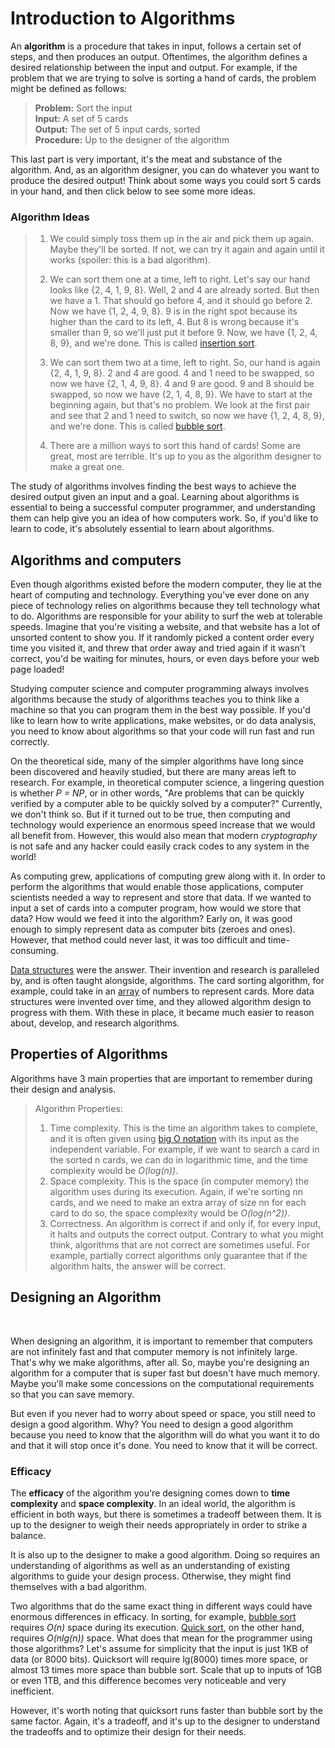 # Introduction to Algorithms

An **algorithm** is a procedure that takes in input, follows a certain set of steps, and then produces an output. Oftentimes, the algorithm defines a desired relationship between the input and output. For example, if the problem that we are trying to solve is sorting a hand of cards, the problem might be defined as follows:

> **Problem:** Sort the input\
> **Input:** A set of 5 cards\
> **Output:** The set of 5 input cards, sorted\
> **Procedure:** Up to the designer of the algorithm

This last part is very important, it's the meat and substance of the algorithm. And, as an algorithm designer, you can do whatever you want to produce the desired output! Think about some ways you could sort 5 cards in your hand, and then click below to see some more ideas.

### Algorithm Ideas

> 1. We could simply toss them up in the air and pick them up again. Maybe they'll be sorted. If not, we can try it again and again until it works (spoiler: this is a bad algorithm).
>
> 2. We can sort them one at a time, left to right. Let's say our hand looks like {2, 4, 1, 9, 8}. Well, 2 and 4 are already sorted. But then we have a 1. That should go before 4, and it should go before 2. Now we have {1, 2, 4, 9, 8}. 9 is in the right spot because its higher than the card to its left, 4. But 8 is wrong because it's smaller than 9, so we'll just put it before 9. Now, we have {1, 2, 4, 8, 9}, and we're done. This is called [insertion sort][1].
>
> 3. We can sort them two at a time, left to right. So, our hand is again {2, 4, 1, 9, 8}. 2 and 4 are good. 4 and 1 need to be swapped, so now we have {2, 1, 4, 9, 8}. 4 and 9 are good. 9 and 8 should be swapped, so now we have {2, 1, 4, 8, 9}. We have to start at the beginning again, but that's no problem. We look at the first pair and see that 2 and 1 need to switch, so now we have {1, 2, 4, 8, 9}, and we're done. This is called [bubble sort][2].
>
> 4. There are a million ways to sort this hand of cards! Some are great, most are terrible. It's up to you as the algorithm designer to make a great one.

The study of algorithms involves finding the best ways to achieve the desired output given an input and a goal. Learning about algorithms is essential to being a successful computer programmer, and understanding them can help give you an idea of how computers work. So, if you'd like to learn to code, it's absolutely essential to learn about algorithms.

## Algorithms and computers

Even though algorithms existed before the modern computer, they lie at the heart of computing and technology. Everything you've ever done on any piece of technology relies on algorithms because they tell technology what to do. Algorithms are responsible for your ability to surf the web at tolerable speeds. Imagine that you're visiting a website, and that website has a lot of unsorted content to show you. If it randomly picked a content order every time you visited it, and threw that order away and tried again if it wasn't correct, you'd be waiting for minutes, hours, or even days before your web page loaded!

Studying computer science and computer programming always involves algorithms because the study of algorithms teaches you to think like a machine so that you can program them in the best way possible. If you'd like to learn how to write applications, make websites, or do data analysis, you need to know about algorithms so that your code will run fast and run correctly.

On the theoretical side, many of the simpler algorithms have long since been discovered and heavily studied, but there are many areas left to research. For example, in theoretical computer science, a lingering question is whether *P = NP*, or in other words, "Are problems that can be quickly verified by a computer able to be quickly solved by a computer?" Currently, we don't think so. But if it turned out to be true, then computing and technology would experience an enormous speed increase that we would all benefit from. However, this would also mean that modern *cryptography* is not safe and any hacker could easily crack codes to any system in the world!

As computing grew, applications of computing grew along with it. In order to perform the algorithms that would enable those applications, computer scientists needed a way to represent and store that data. If we wanted to input a set of cards into a computer program, how would we store that data? How would we feed it into the algorithm? Early on, it was good enough to simply represent data as computer bits (zeroes and ones). However, that method could never last, it was too difficult and time-consuming.

[Data structures][3] were the answer. Their invention and research is paralleled by, and is often taught alongside, algorithms. The card sorting algorithm, for example, could take in an [array][4] of numbers to represent cards. More data structures were invented over time, and they allowed algorithm design to progress with them. With these in place, it became much easier to reason about, develop, and research algorithms.

## Properties of Algorithms

Algorithms have 3 main properties that are important to remember during their design and analysis.

> Algorithm Properties:
>
> 1. Time complexity. This is the time an algorithm takes to complete, and it is often given using [big O notation][5] with its input as the independent variable. For example, if we want to search a card in the sorted n cards, we can do in logarithmic time, and the time complexity would be *O(log(n))*.
> 2. Space complexity. This is the space (in computer memory) the algorithm uses during its execution. Again, if we're sorting nn cards, and we need to make an extra array of size nn for each card to do so, the space complexity would be *O(log(n^2))*.
> 3. Correctness. An algorithm is correct if and only if, for every input, it halts and outputs the correct output. Contrary to what you might think, algorithms that are not correct are sometimes useful. For example, partially correct algorithms only guarantee that if the algorithm halts, the answer will be correct.

## Designing an Algorithm 

<br>

When designing an algorithm, it is important to remember that computers are not infinitely fast and that computer memory is not infinitely large. That's why we make algorithms, after all. So, maybe you're designing an algorithm for a computer that is super fast but doesn't have much memory. Maybe you'll make some concessions on the computational requirements so that you can save memory.

But even if you never had to worry about speed or space, you still need to design a good algorithm. Why? You need to design a good algorithm because you need to know that the algorithm will do what you want it to do and that it will stop once it's done. You need to know that it will be correct.

### Efficacy

The **efficacy** of the algorithm you're designing comes down to **time complexity** and **space complexity**. In an ideal world, the algorithm is efficient in both ways, but there is sometimes a tradeoff between them. It is up to the designer to weigh their needs appropriately in order to strike a balance.

It is also up to the designer to make a good algorithm. Doing so requires an understanding of algorithms as well as an understanding of existing algorithms to guide your design process. Otherwise, they might find themselves with a bad algorithm.

Two algorithms that do the same exact thing in different ways could have enormous differences in efficacy. In sorting, for example, [bubble sort][2] requires *O(n)* space during its execution. [Quick sort][6], on the other hand, requires *O(nlg(n))* space. What does that mean for the programmer using those algorithms? Let's assume for simplicity that the input is just 1KB of data (or 8000 bits). Quicksort will require lg(8000) times more space, or almost 13 times more space than bubble sort. Scale that up to inputs of 1GB or even 1TB, and this difference becomes very noticeable and very inefficient.

However, it's worth noting that quicksort runs faster than bubble sort by the same factor. Again, it's a tradeoff, and it's up to the designer to understand the tradeoffs and to optimize their design for their needs.

[1]: <https://empty_page1 "Insertion Sort Info">
[2]: <https://empty_page2 "Bubble Sort Info">
[3]: <https://empty_page3 "Data Structures Info">
[4]: <https://empty_page4 "Arrays Info">
[5]: <https://empty_page5 "Big O Notation Info">
[6]: <https://empty_page6 "Quick Sort Info">

